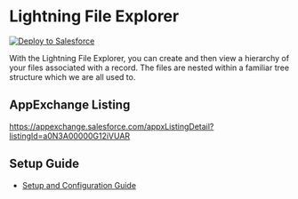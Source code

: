 # Lightning File Explorer

<div>
    <a href="https://githubsfdeploy.herokuapp.com?owner=mordechaif&repo=FileExplorer">
        <img alt="Deploy to Salesforce"
        src="https://raw.githubusercontent.com/afawcett/githubsfdeploy/master/deploy.png">
    </a>
</div>


With the Lightning File Explorer, you can create and then view a hierarchy of your files associated with a record. The files are nested within a familiar tree structure which we are all used to.

## AppExchange Listing
https://appexchange.salesforce.com/appxListingDetail?listingId=a0N3A00000G12iVUAR

## Setup Guide
- [Setup and Configuration Guide](https://salesforce.quip.com/M45zATwr2795)
